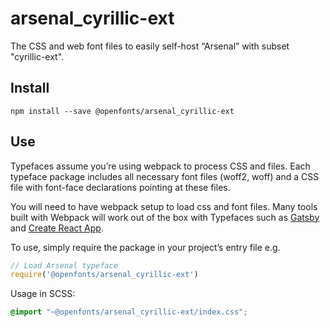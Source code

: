 
# arsenal_cyrillic-ext

The CSS and web font files to easily self-host “Arsenal” with subset "cyrillic-ext".

## Install

`npm install --save @openfonts/arsenal_cyrillic-ext`

## Use

Typefaces assume you’re using webpack to process CSS and files. Each typeface
package includes all necessary font files (woff2, woff) and a CSS file with
font-face declarations pointing at these files.

You will need to have webpack setup to load css and font files. Many tools built
with Webpack will work out of the box with Typefaces such as [Gatsby](https://github.com/gatsbyjs/gatsby)
and [Create React App](https://github.com/facebookincubator/create-react-app).

To use, simply require the package in your project’s entry file e.g.

```javascript
// Load Arsenal typeface
require('@openfonts/arsenal_cyrillic-ext')
```

Usage in SCSS:
```scss
@import "~@openfonts/arsenal_cyrillic-ext/index.css";
```
